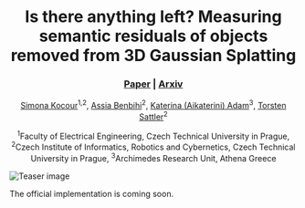 <div align="center">

# Is there anything left? Measuring semantic residuals of objects removed from 3D Gaussian Splatting

<h3>
  <a href="https://arxiv.org/"><strong>Paper</strong></a> | 
  <a href="https://arxiv.org/"><strong>Arxiv</strong></a> 
</h3>

[Simona Kocour](https://simonakocour.github.io)<sup>1,2</sup>, [Assia Benbihi](https://abenbihi.github.io)<sup>2</sup>, [Katerina (Aikaterini) Adam](https://scholar.google.gr/citations?user=cbBEMgYAAAAJ&hl=el)<sup>3</sup>, [Torsten Sattler](https://tsattler.github.io)<sup>2</sup>

<sup>1</sup>Faculty of Electrical Engineering, Czech Technical University in Prague, <sup>2</sup>Czech Institute of Informatics, Robotics and Cybernetics, Czech Technical University in Prague, <sup>3</sup>Archimedes Research Unit, Athena Greece

</div>

![Teaser image](assets/teaser_figure_sags_garden_table.png)

The official implementation is coming soon.
